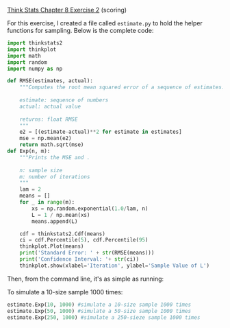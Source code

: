 [Think Stats Chapter 8 Exercise 2](http://greenteapress.com/thinkstats2/html/thinkstats2009.html#toc77) (scoring)

For this exercise, I created a file called `estimate.py` to hold the helper functions for sampling. Below is the complete code:

```python
import thinkstats2
import thinkplot
import math
import random
import numpy as np

def RMSE(estimates, actual):
    """Computes the root mean squared error of a sequence of estimates.         
                                                                                
    estimate: sequence of numbers                                               
    actual: actual value                                                        
                                                                                
    returns: float RMSE                                                         
    """
    e2 = [(estimate-actual)**2 for estimate in estimates]
    mse = np.mean(e2)
    return math.sqrt(mse)
def Exp(n, m):
    """Prints the MSE and .                                                       
                                                                                  
    n: sample size                                                                
    m: number of iterations                                                       
    """
    lam = 2
    means = []
    for _ in range(m):
        xs = np.random.exponential(1.0/lam, n)
        L = 1 / np.mean(xs)
        means.append(L)

    cdf = thinkstats2.Cdf(means)
    ci = cdf.Percentile(5), cdf.Percentile(95)
    thinkplot.Plot(means)
    print('Standard Error: ' + str(RMSE(means)))
    print('Confidence Interval: '+ str(ci))
    thinkplot.show(xlabel='Iteration', ylabel='Sample Value of L')
```

Then, from the command line, it's as simple as running:

To simulate a 10-size sample 1000 times:
```python
estimate.Exp(10, 1000) #simulate a 10-size sample 1000 times
estimate.Exp(50, 1000) #simulate a 50-size sample 1000 times
estimate.Exp(250, 1000) #simulate a 250-sieze sample 1000 times
```


